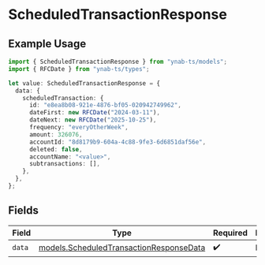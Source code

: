 # ScheduledTransactionResponse

## Example Usage

```typescript
import { ScheduledTransactionResponse } from "ynab-ts/models";
import { RFCDate } from "ynab-ts/types";

let value: ScheduledTransactionResponse = {
  data: {
    scheduledTransaction: {
      id: "e8ea8b08-921e-4876-bf05-020942749962",
      dateFirst: new RFCDate("2024-03-11"),
      dateNext: new RFCDate("2025-10-25"),
      frequency: "everyOtherWeek",
      amount: 326076,
      accountId: "8d8179b9-604a-4c88-9fe3-6d6851daf56e",
      deleted: false,
      accountName: "<value>",
      subtransactions: [],
    },
  },
};
```

## Fields

| Field                                                                                    | Type                                                                                     | Required                                                                                 | Description                                                                              |
| ---------------------------------------------------------------------------------------- | ---------------------------------------------------------------------------------------- | ---------------------------------------------------------------------------------------- | ---------------------------------------------------------------------------------------- |
| `data`                                                                                   | [models.ScheduledTransactionResponseData](../models/scheduledtransactionresponsedata.md) | :heavy_check_mark:                                                                       | N/A                                                                                      |
